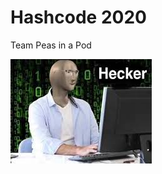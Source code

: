 # Hashcode 2020
Team Peas in a Pod

![Hecker](https://github.com/tgomezzzz/hashcode-2020/blob/master/hecker.jpeg)
